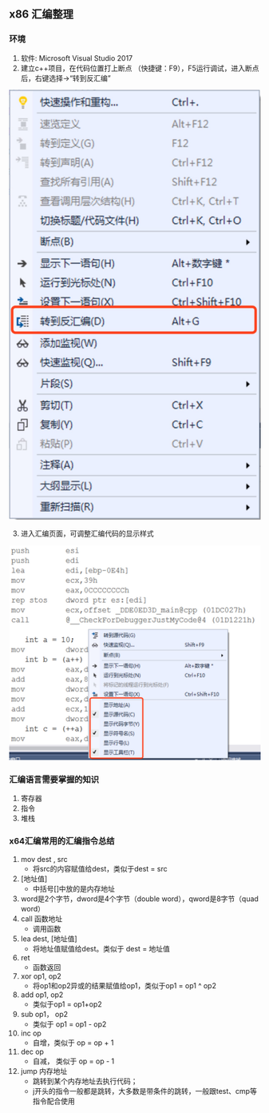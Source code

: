 ## x86 汇编整理

### 环境 
1. 软件: Microsoft Visual Studio 2017
2. 建立c++项目，在代码位置打上断点 （快捷键：F9），F5运行调试，进入断点后，右键选择->“转到反汇编”

![](../resource/转到反汇编.jpeg)

3. 进入汇编页面，可调整汇编代码的显示样式

![](../resource/汇编显示样式.jpeg)


### 汇编语言需要掌握的知识
1. 寄存器
2. 指令
3. 堆栈

### x64汇编常用的汇编指令总结
1. mov dest , src
	* 将src的内容赋值给dest，类似于dest = src
2. [地址值]
	* 中括号[]中放的是内存地址
3. word是2个字节，dword是4个字节（double word），qword是8字节（quad word）
4. call 函数地址
	* 调用函数
5. lea dest, [地址值]
	* 将地址值赋值给dest。类似于 dest = 地址值
6. ret
	* 函数返回
7. xor op1, op2
	* 将op1和op2异或的结果赋值给op1，类似于op1 = op1 ^ op2
8. add op1, op2
	* 类似于op1 = op1+op2
9. sub op1， op2
	* 类似于 op1 = op1 - op2
10. inc op
	* 自增，类似于 op = op + 1
11. dec op
	* 自减， 类似于 op = op - 1
12. jump 内存地址
	* 跳转到某个内存地址去执行代码； 
	* j开头的指令一般都是跳转，大多数是带条件的跳转，一般跟test、cmp等指令配合使用
	

